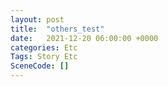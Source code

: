```yaml
---
layout: post
title:  "others_test"
date:   2021-12-20 06:00:00 +0000
categories: Etc
Tags: Story Etc
SceneCode: []
---
```

